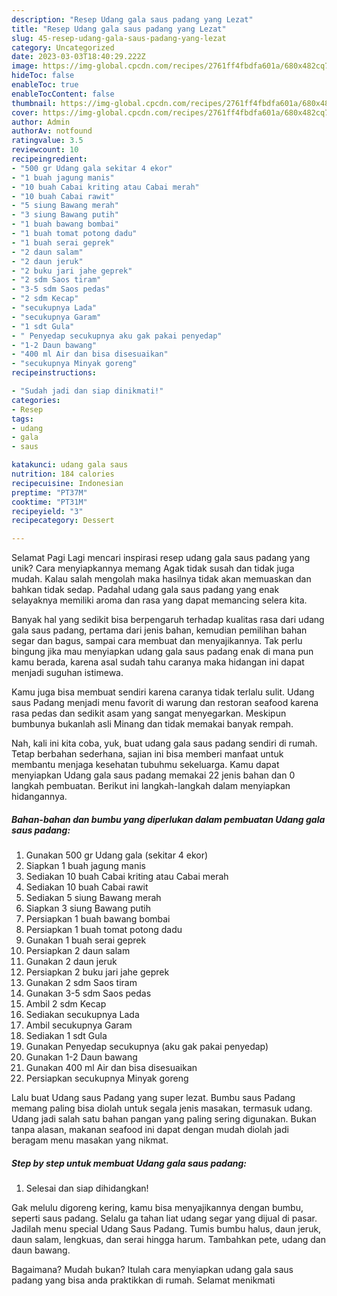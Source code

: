 ```yaml
---
description: "Resep Udang gala saus padang yang Lezat"
title: "Resep Udang gala saus padang yang Lezat"
slug: 45-resep-udang-gala-saus-padang-yang-lezat
category: Uncategorized
date: 2023-03-03T18:40:29.222Z
image: https://img-global.cpcdn.com/recipes/2761ff4fbdfa601a/680x482cq70/udang-gala-saus-padang-foto-resep-utama.jpg
hideToc: false
enableToc: true
enableTocContent: false
thumbnail: https://img-global.cpcdn.com/recipes/2761ff4fbdfa601a/680x482cq70/udang-gala-saus-padang-foto-resep-utama.jpg
cover: https://img-global.cpcdn.com/recipes/2761ff4fbdfa601a/680x482cq70/udang-gala-saus-padang-foto-resep-utama.jpg
author: Admin
authorAv: notfound
ratingvalue: 3.5
reviewcount: 10
recipeingredient:
- "500 gr Udang gala sekitar 4 ekor"
- "1 buah jagung manis"
- "10 buah Cabai kriting atau Cabai merah"
- "10 buah Cabai rawit"
- "5 siung Bawang merah"
- "3 siung Bawang putih"
- "1 buah bawang bombai"
- "1 buah tomat potong dadu"
- "1 buah serai geprek"
- "2 daun salam"
- "2 daun jeruk"
- "2 buku jari jahe geprek"
- "2 sdm Saos tiram"
- "3-5 sdm Saos pedas"
- "2 sdm Kecap"
- "secukupnya Lada"
- "secukupnya Garam"
- "1 sdt Gula"
- " Penyedap secukupnya aku gak pakai penyedap"
- "1-2 Daun bawang"
- "400 ml Air dan bisa disesuaikan"
- "secukupnya Minyak goreng"
recipeinstructions:

- "Sudah jadi dan siap dinikmati!"
categories:
- Resep
tags:
- udang
- gala
- saus

katakunci: udang gala saus 
nutrition: 184 calories
recipecuisine: Indonesian
preptime: "PT37M"
cooktime: "PT31M"
recipeyield: "3"
recipecategory: Dessert

---
```



Selamat Pagi Lagi mencari inspirasi resep udang gala saus padang yang unik? Cara menyiapkannya memang Agak tidak susah dan tidak juga mudah. Kalau salah mengolah maka hasilnya tidak akan memuaskan dan bahkan tidak sedap. Padahal udang gala saus padang yang enak selayaknya memiliki aroma dan rasa yang dapat memancing selera kita.


Banyak hal yang sedikit bisa berpengaruh terhadap kualitas rasa dari udang gala saus padang, pertama dari jenis bahan, kemudian pemilihan bahan segar dan bagus, sampai cara membuat dan menyajikannya. Tak perlu bingung jika mau menyiapkan udang gala saus padang enak di mana pun kamu berada, karena asal sudah tahu caranya maka hidangan ini dapat menjadi suguhan istimewa.

Kamu juga bisa membuat sendiri karena caranya tidak terlalu sulit. Udang saus Padang menjadi menu favorit di warung dan restoran seafood karena rasa pedas dan sedikit asam yang sangat menyegarkan. Meskipun bumbunya bukanlah asli Minang dan tidak memakai banyak rempah.


Nah, kali ini kita coba, yuk, buat udang gala saus padang sendiri di rumah. Tetap berbahan sederhana, sajian ini bisa memberi manfaat untuk membantu menjaga kesehatan tubuhmu sekeluarga. Kamu dapat menyiapkan Udang gala saus padang memakai 22 jenis bahan dan 0 langkah pembuatan. Berikut ini langkah-langkah dalam menyiapkan hidangannya.

<!--inarticleads1-->

##### Bahan-bahan dan bumbu yang diperlukan dalam pembuatan Udang gala saus padang:

1. Gunakan 500 gr Udang gala (sekitar 4 ekor)
1. Siapkan 1 buah jagung manis
1. Sediakan 10 buah Cabai kriting atau Cabai merah
1. Sediakan 10 buah Cabai rawit
1. Sediakan 5 siung Bawang merah
1. Siapkan 3 siung Bawang putih
1. Persiapkan 1 buah bawang bombai
1. Persiapkan 1 buah tomat potong dadu
1. Gunakan 1 buah serai geprek
1. Persiapkan 2 daun salam
1. Gunakan 2 daun jeruk
1. Persiapkan 2 buku jari jahe geprek
1. Gunakan 2 sdm Saos tiram
1. Gunakan 3-5 sdm Saos pedas
1. Ambil 2 sdm Kecap
1. Sediakan secukupnya Lada
1. Ambil secukupnya Garam
1. Sediakan 1 sdt Gula
1. Gunakan  Penyedap secukupnya (aku gak pakai penyedap)
1. Gunakan 1-2 Daun bawang
1. Gunakan 400 ml Air dan bisa disesuaikan
1. Persiapkan secukupnya Minyak goreng


Lalu buat Udang saus Padang yang super lezat. Bumbu saus Padang memang paling bisa diolah untuk segala jenis masakan, termasuk udang. Udang jadi salah satu bahan pangan yang paling sering digunakan. Bukan tanpa alasan, makanan seafood ini dapat dengan mudah diolah jadi beragam menu masakan yang nikmat. 

<!--inarticleads2-->

##### Step by step untuk membuat Udang gala saus padang:


1. Selesai dan siap dihidangkan!

Gak melulu digoreng kering, kamu bisa menyajikannya dengan bumbu, seperti saus padang. Selalu ga tahan liat udang segar yang dijual di pasar. Jadilah menu special Udang Saus Padang. Tumis bumbu halus, daun jeruk, daun salam, lengkuas, dan serai hingga harum. Tambahkan pete, udang dan daun bawang. 

Bagaimana? Mudah bukan? Itulah cara menyiapkan udang gala saus padang yang bisa anda praktikkan di rumah. Selamat menikmati
